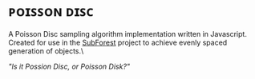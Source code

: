 # ᴘᴏɪꜱꜱᴏɴ ᴅɪꜱᴄ
A Poisson Disc sampling algorithm implementation written in Javascript.\
Created for use in the [SubForest](https://github.com/BotLed/SubForest) project to achieve evenly spaced generation of objects.\

*"Is it Possion Disc, or Poisson Disk?"*
